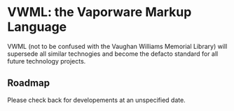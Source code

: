 # VWML: the Vaporware Markup Language

VWML (not to be confused with the Vaughan Williams Memorial Library) will supersede all similar technogies and become the defacto standard for all future technology projects.

## Roadmap

Please check back for developements at an unspecified date.
